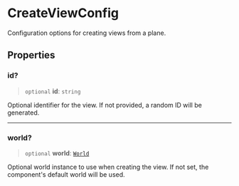 # CreateViewConfig

Configuration options for creating views from a plane.

## Properties

### id?

> `optional` **id**: `string`

Optional identifier for the view. If not provided, a random ID will be generated.

***

### world?

> `optional` **world**: [`World`](World.md)

Optional world instance to use when creating the view. If not set, the component's default world will be used.
